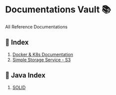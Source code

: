 # **Documentations Vault 📚**

All Reference Documentations

## **📄 Index**

1. [Docker & K8s Documentation](./DockerAndK8s.md)
2. [Simple Storage Service - S3](./S3.md)

## **📄 Java Index**

1. [SOLID](./SOLID.md)